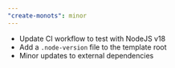 ```yaml
---
"create-monots": minor
---
```


- Update CI workflow to test with NodeJS v18
- Add a `.node-version` file to the template root
- Minor updates to external dependencies

